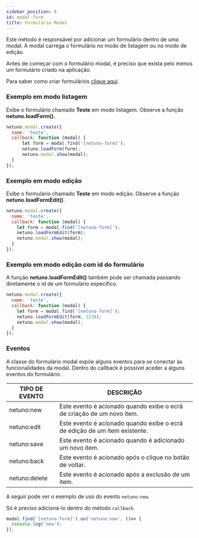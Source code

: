 ```yaml
---
sidebar_position: 6
id: modal-form
title: Formulário Modal
---
```


Este método é responsável por adicionar um formulário dentro de uma modal.
A modal carrega o formulário no modo de listagem ou no modo de edição.

Antes de começar com o formulário modal, é preciso que exista pelo menos um formulário criado na aplicação.

Para saber como criar formulários [clique aqui](/docs/academy/ui/forms).

### Exemplo em modo listagem

Exibe o formulário chamado **Teste** em modo listagem. Observe a função **netuno.loadForm()**.

```javascript
netuno.modal.create({
  name: 'teste',
  callback: function (modal) {
      let form = modal.find('[netuno-form]');
      netuno.loadForm(form);            
      netuno.modal.show(modal);
  }
});
```

### Exemplo em modo edição

Exibe o formulário chamado **Teste** em modo edição. Observe a função **netuno.loadFormEdit()**.

```javascript
netuno.modal.create({
  name: 'teste',
  callback: function (modal) {
    let form = modal.find('[netuno-form]');
    netuno.loadFormEdit(form);
    netuno.modal.show(modal);
  }
});
```

### Exemplo em modo edição com id do formulário

A função **netuno.loadFormEdit()** também pode ser chamada passando diretamente o id de um formulário específico.

```javascript
netuno.modal.create({
  name: 'teste',
  callback: function (modal) {
    let form = modal.find('[netuno-form]');
    netuno.loadFormEdit(form, 1234);
    netuno.modal.show(modal);
  }
});
```

### Eventos

A classe do formulário modal expõe alguns eventos para se conectar às funcionalidades da modal. Dentro do callback é possível aceder a alguns eventos do formulário.

| TIPO DE EVENTO   | DESCRIÇÃO    |
| ------- |--------------|
| netuno:new | Este evento é acionado quando exibe o ecrã de criação de um novo item. |
| netuno:edit | Este evento é acionado quando exibe o ecrã de edição de um item existente. |
| netuno:save | Este evento é acionado quando é adicionado um novo item. |
| netuno:back | Este evento é acionado após o clique no botão de voltar. |
| netuno:delete | Este evento é acionado após a exclusão de um item. |

A seguir pode ver o exemplo de uso do evento `netuno:new`.

Só é preciso adicioná-lo dentro do método `callback`.

```javascript
modal.find('[netuno-form]').on('netuno:new', ()=> {
  console.log('new');
});
```